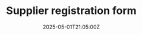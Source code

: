 ---
title: Supplier registration form
linkTitle: Supplier registration form
date: '2025-05-01T21:05:00Z'
weight: 1
description: No content
draft: false
ref: supplier-registration-form
---